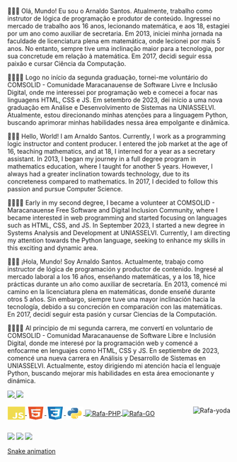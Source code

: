 
🙋🏻‍♂
Olá, Mundo! Eu sou o Arnaldo Santos. 
Atualmente, trabalho como instrutor de lógica de programação e produtor de conteúdo. Ingressei no mercado de trabalho aos 16 anos, lecionando matemática, e aos 18, estagiei por um ano como auxiliar de secretaria. Em 2013, iniciei minha jornada na faculdade de licenciatura plena em matemática, onde lecionei por mais 5 anos. No entanto, sempre tive uma inclinação maior para a tecnologia, por sua concretude em relação à matemática. Em 2017, decidi seguir essa paixão e cursar Ciência da Computação.

👨🏻‍💻🐍
Logo no início da segunda graduação, tornei-me voluntário do COMSOLID - Comunidade Maracanauense de Software Livre e Inclusão Digital, onde me interessei por programação web e comecei a focar nas linguagens HTML, CSS e JS. Em setembro de 2023, dei início a uma nova graduação em Análise e Desenvolvimento de Sistemas na UNIASSELVI. Atualmente, estou direcionando minhas atenções para a linguagem Python, buscando aprimorar minhas habilidades nessa área empolgante e dinâmica.

🙋🏻‍♂
Hello, World! I am Arnaldo Santos.
Currently, I work as a programming logic instructor and content producer. I entered the job market at the age of 16, teaching mathematics, and at 18, I interned for a year as a secretary assistant. In 2013, I began my journey in a full degree program in mathematics education, where I taught for another 5 years. However, I always had a greater inclination towards technology, due to its concreteness compared to mathematics. In 2017, I decided to follow this passion and pursue Computer Science.

👨🏻‍💻🐍
Early in my second degree, I became a volunteer at COMSOLID - Maracanauense Free Software and Digital Inclusion Community, where I became interested in web programming and started focusing on languages such as HTML, CSS, and JS. In September 2023, I started a new degree in Systems Analysis and Development at UNIASSELVI. Currently, I am directing my attention towards the Python language, seeking to enhance my skills in this exciting and dynamic area.

🙋🏻‍♂
¡Hola, Mundo! Soy Arnaldo Santos.
Actualmente, trabajo como instructor de lógica de programación y productor de contenido. Ingresé al mercado laboral a los 16 años, enseñando matemáticas, y a los 18, hice prácticas durante un año como auxiliar de secretaría. En 2013, comencé mi camino en la licenciatura plena en matemáticas, donde enseñé durante otros 5 años. Sin embargo, siempre tuve una mayor inclinación hacia la tecnología, debido a su concreción en comparación con las matemáticas. En 2017, decidí seguir esta pasión y cursar Ciencias de la Computación.

👨🏻‍💻🐍
Al principio de mi segunda carrera, me convertí en voluntario de COMSOLID - Comunidad Maracanauense de Software Libre e Inclusión Digital, donde me interesé por la programación web y comencé a enfocarme en lenguajes como HTML, CSS y JS. En septiembre de 2023, comencé una nueva carrera en Análisis y Desarrollo de Sistemas en UNIASSELVI. Actualmente, estoy dirigiendo mi atención hacia el lenguaje Python, buscando mejorar mis habilidades en esta área emocionante y dinámica.
 
  <div>
  <a href="https://github.com/arnaldosantosjr">
  <img height="180em" src="https://github-readme-stats.vercel.app/api?username=arnaldosantosjr&show_icons=true&theme=tokyonight&include_all_commits=true&count_private=true"/>
  <img height="180em" src="https://github-readme-stats.vercel.app/api/top-langs/?username=arnaldosantosjr&layout=compact&langs_count=7&theme=tokyonight"/>
</div>
  
  <div style="display: inline_block"><br>
  <img align="center" alt="Rafa-Js" height="30" width="40" src="https://raw.githubusercontent.com/devicons/devicon/master/icons/javascript/javascript-plain.svg">
  <img align="center" alt="Rafa-HTML" height="30" width="40" src="https://raw.githubusercontent.com/devicons/devicon/master/icons/html5/html5-original.svg">
  <img align="center" alt="Rafa-CSS" height="30" width="40" src="https://raw.githubusercontent.com/devicons/devicon/master/icons/css3/css3-original.svg">
  <img align="center" alt="Rafa-Python" height="30" width="40" src="https://raw.githubusercontent.com/devicons/devicon/master/icons/python/python-original.svg">
  <img align="center" alt="Rafa-PHP" height="30" width="40" src="https://cdn.jsdelivr.net/gh/devicons/devicon/icons/php/php-plain.svg">
  <img align="center" alt="Rafa-GO" height="30" width="40" src="https://cdn.jsdelivr.net/gh/devicons/devicon/icons/go/go-original.svg"> 
  <img align="right" alt="Rafa-yoda" src="https://c.tenor.com/NCRHhqkXrJYAAAAj/programmers-go-internet.gif">
</div>

  ##
   <a href="https://instagram.com/arnaldoleao" target="_blank"><img src="https://img.shields.io/badge/-Instagram-%23E4405F?style=for-the-badge&logo=instagram&logoColor=white" target="_blank"></a>
   <a href = "mailto:arnaldosantosjr01@gmail.com"><img src="https://img.shields.io/badge/-Gmail-%23333?style=for-the-badge&logo=gmail&logoColor=white" target="_blank"></a>
   <a href="https://www.linkedin.com/in/arnaldo-santos-78b037215" target="_blank"><img src="https://img.shields.io/badge/-LinkedIn-%230077B5?style=for-the-badge&logo=linkedin&logoColor=white" target="_blank"></a> 
  
  [Snake animation](https://github.com/arnaldosantosjr/blob/output/github-contribution-grid-snake.svg)
 
</div>